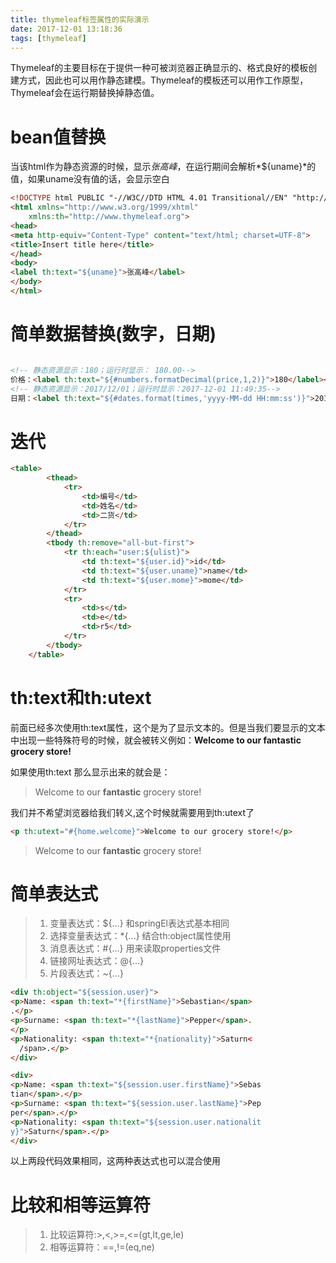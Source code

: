 ```yaml
---
title: thymeleaf标签属性的实际演示
date: 2017-12-01 13:18:36
tags: [thymeleaf]
---
```


Thymeleaf的主要目标在于提供一种可被浏览器正确显示的、格式良好的模板创建方式，因此也可以用作静态建模。Thymeleaf的模板还可以用作工作原型，Thymeleaf会在运行期替换掉静态值。

# bean值替换

当该html作为静态资源的时候，显示*张高峰*，在运行期间会解析*${uname}*的值，如果uname没有值的话，会显示空白

<!-- more -->

```html
<!DOCTYPE html PUBLIC "-//W3C//DTD HTML 4.01 Transitional//EN" "http://www.w3.org/TR/html4/loose.dtd">
<html xmlns="http://www.w3.org/1999/xhtml"
	xmlns:th="http://www.thymeleaf.org">
<head>
<meta http-equiv="Content-Type" content="text/html; charset=UTF-8">
<title>Insert title here</title>
</head>
<body>
<label th:text="${uname}">张高峰</label>
</body>
</html>
```

# 简单数据替换(数字，日期)

```html

<!-- 静态资源显示：180；运行时显示： 180.00-->
价格：<label th:text="${#numbers.formatDecimal(price,1,2)}">180</label><br>
<!-- 静态资源显示：2017/12/01；运行时显示：2017-12-01 11:49:35-->
日期：<label th:text="${#dates.format(times,'yyyy-MM-dd HH:mm:ss')}">2017/12/01</label>

```



# 迭代

```html
<table>
		<thead>
			<tr>
				<td>编号</td>
				<td>姓名</td>
				<td>二货</td>
			</tr>
		</thead>
		<tbody th:remove="all-but-first">
			<tr th:each="user:${ulist}">
				<td th:text="${user.id}">id</td>
				<td th:text="${user.uname}">name</td>
				<td th:text="${user.mome}">mome</td>
			</tr>
			<tr>
				<td>s</td>
				<td>e</td>
				<td>r5</td>
			</tr>
		</tbody>
	</table>
```

# th:text和th:utext

前面已经多次使用th:text属性，这个是为了显示文本的。但是当我们要显示的文本中出现一些特殊符号的时候，就会被转义例如：**Welcome to our <b>fantastic</b> grocery store!**

如果使用th:text 那么显示出来的就会是：

>    Welcome to our <b>fantastic</b> grocery store!

我们并不希望浏览器给我们转义,这个时候就需要用到th:utext了

```html
<p th:utext="#{home.welcome}">Welcome to our grocery store!</p>
```

>    <p>Welcome to our <b>fantastic</b> grocery store!</p>

# 简单表达式

>    1.   变量表达式：${...} 和springEl表达式基本相同
>    2.   选择变量表达式：*{...} 结合th:object属性使用
>    3.   消息表达式：#{...} 用来读取properties文件
>    4.   链接网址表达式：@{...}
>    5.   片段表达式：~{...}

```html
<div th:object="${session.user}">
<p>Name: <span th:text="*{firstName}">Sebastian</span>
.</p>
<p>Surname: <span th:text="*{lastName}">Pepper</span>.
</p>
<p>Nationality: <span th:text="*{nationality}">Saturn<
  /span>.</p>
</div>
```

```html
<div>
<p>Name: <span th:text="${session.user.firstName}">Sebas
tian</span>.</p>
<p>Surname: <span th:text="${session.user.lastName}">Pep
per</span>.</p>
<p>Nationality: <span th:text="${session.user.nationalit
y}">Saturn</span>.</p>
</div>
```

以上两段代码效果相同，这两种表达式也可以混合使用

# 比较和相等运算符

>    1.   比较运算符:>,<,>=,<=(gt,lt,ge,le)
>    2.   相等运算符：==,!=(eq,ne)

# 
